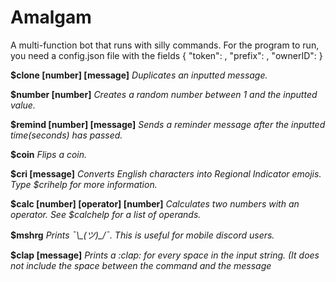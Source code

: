 # Amalgam

A multi-function bot that runs with silly commands.
For the program to run, you need a config.json file with the fields 
{
    "token": <Discord Bot token>,
    "prefix": <any prefix>,
    "ownerID": <Owner of the bot>
}

**$clone [number] [message]**
*Duplicates an inputted message.*

**$number [number]**
*Creates a random number between 1 and the inputted value.*

**$remind [number] [message]**
*Sends a reminder message after the inputted time(seconds) has passed.*

**$coin**
*Flips a coin.*

**$cri [message]**
*Converts English characters into Regional Indicator emojis. Type $crihelp for more information.*

**$calc [number] [operator] [number]**
*Calculates two numbers with an operator. See $calchelp for a list of operands.*

**$mshrg**
*Prints ¯\\\_(ツ)_/¯. This is useful for mobile discord users.*

**$clap [message]**
*Prints a \:clap: for every space in the input string. (It does not include the space between the command and the message*
